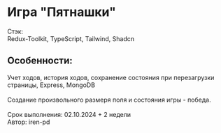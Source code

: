# Игра "Пятнашки"

Стэк:\
Redux-Toolkit, TypeScript, Tailwind, Shadcn

## Особенности:

Учет ходов, история ходов, сохранение состояния при перезагрузки страницы, Express, MongoDB \
\
Создание произвольного размеря поля и состояния игры - победа. \
\
Срок выполнения: 02.10.2024 + 2 недели \
Автор: iren-pd
